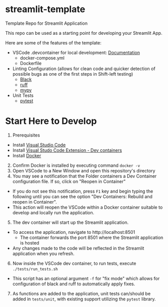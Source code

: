 # streamlit-template

Template Repo for Streamlit Application

This repo can be used as a starting point for developing your Streamlit App.

Here are some of the features of the template:

- VSCode .devcontainer for local development: [Documentation](https://code.visualstudio.com/docs/devcontainers/containers)
  - docker-compose.yml
  - Dockerfile
- Linting Configuration (allows for clean code and quicker detection of possible bugs as one of the first steps in Shift-left testing)
  - [Black](https://black.readthedocs.io/en/stable/index.html)
  - [ruff](https://beta.ruff.rs/docs/)
  - [mypy](https://mypy.readthedocs.io/en/stable/index.html)
- Unit Tests
  - [pytest](https://docs.pytest.org/)

# Start Here to Develop

1. Prerequisites

- Install [Visual Studio Code](https://code.visualstudio.com/)
- Install [Visual Studo Code Extension - Dev containers](https://marketplace.visualstudio.com/items?itemName=ms-vscode-remote.remote-containers)
- Install [Docker](https://www.docker.com/)

2. Confirm Docker is installed by executing command `docker -v`
3. Open VSCode to a New Window and open this repository's directory
4. You may see a notification that the Folder containers a Dev Container configuration file. If so, click on "Reopen in Container"

- If you do not see this notification, press `F1` key and begin typing the following until you can see the option "Dev Containers: Rebuild and reopen in Container".
- This action will reopen the VSCode within a Docker container suitable to develop and locally run the application.

5. The dev container will start up the Streamlit application.

- To access the application, navigate to http://localhost:8501
  - The container forwards the port 8501 where the Streamlit application is hosted
- Any changes made to the code will be reflected in the Streamlit application when you refresh.

6. Now inside the VSCode dev container, to run tests, execute `./tests/run_tests.sh`

- This script has an optional argument `-f` for "fix mode" which allows for configuration of black and ruff to automatically apply fixes.

7. As functions are added to the application, unit tests can/should be added in `tests/unit`, with existing support utilizing the `pytest` library.
